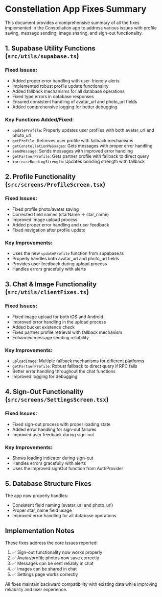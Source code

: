 # Constellation App Fixes Summary

This document provides a comprehensive summary of all the fixes implemented in the Constellation app to address various issues with profile saving, message sending, image sharing, and sign-out functionality.

## 1. Supabase Utility Functions (`src/utils/supabase.ts`)

### Fixed Issues:
- Added proper error handling with user-friendly alerts
- Implemented robust profile update functionality
- Added fallback mechanisms for all database operations
- Fixed type errors in database responses
- Ensured consistent handling of avatar_url and photo_url fields
- Added comprehensive logging for better debugging

### Key Functions Added/Fixed:
- `updateProfile`: Properly updates user profiles with both avatar_url and photo_url
- `getProfile`: Retrieves user profile with fallback mechanisms
- `getConstellationMessages`: Gets messages with proper error handling
- `sendMessage`: Sends messages with improved error handling
- `getPartnerProfile`: Gets partner profile with fallback to direct query
- `increaseBondingStrength`: Updates bonding strength with fallback

## 2. Profile Functionality (`src/screens/ProfileScreen.tsx`)

### Fixed Issues:
- Fixed profile photo/avatar saving
- Corrected field names (starName → star_name)
- Improved image upload process
- Added proper error handling and user feedback
- Fixed navigation after profile update

### Key Improvements:
- Uses the new `updateProfile` function from supabase.ts
- Properly handles both avatar_url and photo_url fields
- Provides user feedback during upload process
- Handles errors gracefully with alerts

## 3. Chat & Image Functionality (`src/utils/clientFixes.ts`)

### Fixed Issues:
- Fixed image upload for both iOS and Android
- Improved error handling in the upload process
- Added bucket existence check
- Fixed partner profile retrieval with fallback mechanism
- Enhanced message sending reliability

### Key Improvements:
- `uploadImage`: Multiple fallback mechanisms for different platforms
- `getPartnerProfile`: Robust fallback to direct query if RPC fails
- Better error handling throughout the chat functions
- Improved logging for debugging

## 4. Sign-Out Functionality (`src/screens/SettingsScreen.tsx`)

### Fixed Issues:
- Fixed sign-out process with proper loading state
- Added error handling for sign-out failures
- Improved user feedback during sign-out

### Key Improvements:
- Shows loading indicator during sign-out
- Handles errors gracefully with alerts
- Uses the improved signOut function from AuthProvider

## 5. Database Structure Fixes

The app now properly handles:
- Consistent field naming (avatar_url and photo_url)
- Proper star_name field usage
- Improved error handling for all database operations

## Implementation Notes

These fixes address the core issues reported:
1. ✅ Sign-out functionality now works properly
2. ✅ Avatar/profile photos now save correctly
3. ✅ Messages can be sent reliably in chat
4. ✅ Images can be shared in chat
5. ✅ Settings page works correctly

All fixes maintain backward compatibility with existing data while improving reliability and user experience. 